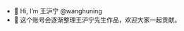 - 👋 Hi, I’m 王沪宁 @wanghuning
- 👀 这个账号会逐渐整理王沪宁先生作品，欢迎大家一起贡献。


<!---
wanghuning/wanghuning is a ✨ special ✨ repository because its `README.md` (this file) appears on your GitHub profile.
You can click the Preview link to take a look at your changes.
--->
